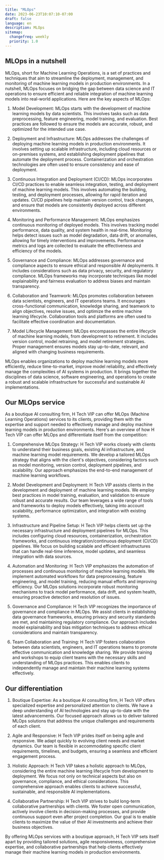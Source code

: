 ```yaml
---
title: "MLOps"
date: 2023-06-23T10:07:10-07:00
draft: false
language: en
description: MLOps
sitemap:
  changefreq: weekly
  priority: 1.0
---
```


## MLOps in a nutshell ##

MLOps, short for Machine Learning Operations, is a set of practices and techniques that aim to streamline the deployment, management, and monitoring of machine learning models in production environments. In a nutshell, MLOps focuses on bridging the gap between data science and IT operations to ensure efficient and reliable integration of machine learning models into real-world applications. Here are the key aspects of MLOps:

1. Model Development: MLOps starts with the development of machine learning models by data scientists. This involves tasks such as data preprocessing, feature engineering, model training, and evaluation. Best practices are followed to ensure the models are accurate, robust, and optimized for the intended use case.

2. Deployment and Infrastructure: MLOps addresses the challenges of deploying machine learning models in production environments. It involves setting up scalable infrastructure, including cloud resources or on-premises systems, and establishing deployment pipelines that automate the deployment process. Containerization and orchestration technologies are often used to ensure consistency and ease of deployment.

3. Continuous Integration and Deployment (CI/CD): MLOps incorporates CI/CD practices to enable seamless integration, testing, and deployment of machine learning models. This involves automating the building, testing, and deployment processes, allowing for rapid iteration and updates. CI/CD pipelines help maintain version control, track changes, and ensure that models are consistently deployed across different environments.

4. Monitoring and Performance Management: MLOps emphasizes continuous monitoring of deployed models. This involves tracking model performance, data quality, and system health in real-time. Monitoring helps detect issues such as model degradation, data drift, or anomalies, allowing for timely interventions and improvements. Performance metrics and logs are collected to evaluate the effectiveness and efficiency of the models.

5. Governance and Compliance: MLOps addresses governance and compliance aspects to ensure ethical and responsible AI deployments. It includes considerations such as data privacy, security, and regulatory compliance. MLOps frameworks may incorporate techniques like model explainability and fairness evaluation to address biases and maintain transparency.

6. Collaboration and Teamwork: MLOps promotes collaboration between data scientists, engineers, and IT operations teams. It encourages cross-functional communication, knowledge sharing, and teamwork to align objectives, resolve issues, and optimize the entire machine learning lifecycle. Collaboration tools and platforms are often used to facilitate effective coordination and documentation.

7. Model Lifecycle Management: MLOps encompasses the entire lifecycle of machine learning models, from development to retirement. It includes version control, model retraining, and model retirement strategies. Proper management ensures models stay up-to-date, relevant, and aligned with changing business requirements.

MLOps enables organizations to deploy machine learning models more efficiently, reduce time-to-market, improve model reliability, and effectively manage the complexities of AI systems in production. It brings together the disciplines of data science, software engineering, and operations to create a robust and scalable infrastructure for successful and sustainable AI implementations.

## Our MLOps service ##

As a boutique AI consulting firm, H Tech VIP can offer MLOps (Machine Learning Operations) services to its clients, providing them with the expertise and support needed to effectively manage and deploy machine learning models in production environments. Here's an overview of how H Tech VIP can offer MLOps and differentiate itself from the competition:

1. Comprehensive MLOps Strategy: H Tech VIP works closely with clients to understand their business goals, existing AI infrastructure, and machine learning model requirements. We develop a tailored MLOps strategy that aligns with the client's objectives, considering factors such as model monitoring, version control, deployment pipelines, and scalability. Our approach emphasizes the end-to-end management of machine learning workflows.

2. Model Development and Deployment: H Tech VIP assists clients in the development and deployment of machine learning models. We employ best practices in model training, evaluation, and validation to ensure robust and accurate results. Our team leverages a wide range of tools and frameworks to deploy models effectively, taking into account scalability, performance optimization, and integration with existing systems.

3. Infrastructure and Pipeline Setup: H Tech VIP helps clients set up the necessary infrastructure and deployment pipelines for MLOps. This includes configuring cloud resources, containerization, orchestration frameworks, and continuous integration/continuous deployment (CI/CD) pipelines. We focus on building scalable and efficient infrastructures that can handle real-time inference, model updates, and seamless integration with data sources.

4. Automation and Monitoring: H Tech VIP emphasizes the automation of processes and continuous monitoring of machine learning models. We implement automated workflows for data preprocessing, feature engineering, and model training, reducing manual efforts and improving efficiency. Our MLOps solutions incorporate robust monitoring mechanisms to track model performance, data drift, and system health, ensuring proactive detection and resolution of issues.

5. Governance and Compliance: H Tech VIP recognizes the importance of governance and compliance in MLOps. We assist clients in establishing data governance frameworks, ensuring privacy and security standards are met, and maintaining regulatory compliance. Our approach includes model explainability and bias mitigation techniques to address ethical considerations and maintain transparency.

6. Team Collaboration and Training: H Tech VIP fosters collaboration between data scientists, engineers, and IT operations teams to promote effective communication and knowledge sharing. We provide training and workshops to equip client teams with the necessary skills and understanding of MLOps practices. This enables clients to independently manage and maintain their machine learning systems effectively.

## Our differentiation ##

1. Boutique Expertise: As a boutique AI consulting firm, H Tech VIP offers specialized expertise and personalized attention to clients. We have a deep understanding of AI technologies and stay up-to-date with the latest advancements. Our focused approach allows us to deliver tailored MLOps solutions that address the unique challenges and requirements of each client.

2. Agile and Responsive: H Tech VIP prides itself on being agile and responsive. We adapt quickly to evolving client needs and market dynamics. Our team is flexible in accommodating specific client requirements, timelines, and budgets, ensuring a seamless and efficient engagement process.

3. Holistic Approach: H Tech VIP takes a holistic approach to MLOps, considering the entire machine learning lifecycle from development to deployment. We focus not only on technical aspects but also on governance, compliance, and ethical considerations. This comprehensive approach enables clients to achieve successful, sustainable, and responsible AI implementations.

4. Collaborative Partnership: H Tech VIP strives to build long-term collaborative partnerships with clients. We foster open communication, actively involve clients in decision-making processes, and provide continuous support even after project completion. Our goal is to enable clients to maximize the value of their AI investments and achieve their business objectives.

By offering MLOps services with a boutique approach, H Tech VIP sets itself apart by providing tailored solutions, agile responsiveness, comprehensive expertise, and collaborative partnerships that help clients effectively manage their machine learning models in production environments.